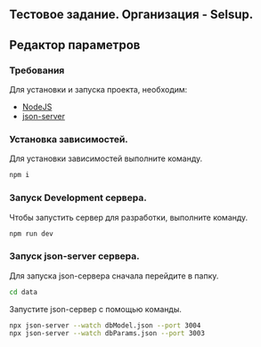 ## Тестовое задание. Организация - Selsup.

## Редактор параметров

### Требования

Для установки и запуска проекта, необходим:

- [NodeJS](https://nodejs.org/)
- [json-server](https://www.npmjs.com/package/json-server)

### Установка зависимостей.

Для установки зависимостей выполните команду.

```sh
npm i
```

### Запуск Development сервера.

Чтобы запустить сервер для разработки, выполните команду.

```sh
npm run dev
```

### Запуск json-server сервера.

Для запуска json-сервера сначала перейдите в папку.

```sh
cd data
```

Запустите json-сервер с помощью команды.

```sh
npx json-server --watch dbModel.json --port 3004
npx json-server --watch dbParams.json --port 3003
```
